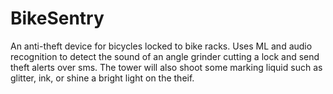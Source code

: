 # BikeSentry
 An anti-theft device for bicycles locked to bike racks. Uses ML and audio recognition to detect the sound of an angle grinder cutting a lock and send theft alerts over sms. The tower will also shoot some marking liquid such as glitter, ink, or shine a bright light on the theif.
